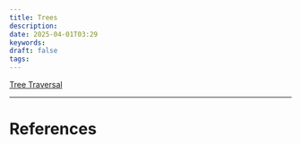 ```yaml
---
title: Trees
description: 
date: 2025-04-01T03:29
keywords: 
draft: false
tags:
---
```

[Tree Traversal](/notes/math/discrete-math/trees/tree-traversal)

---
# References

